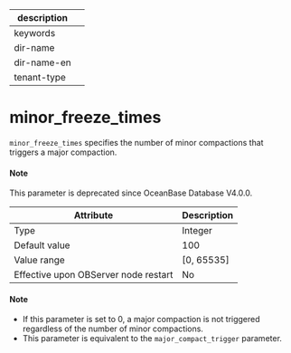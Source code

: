 |description||
|---|---|
|keywords||
|dir-name||
|dir-name-en||
|tenant-type||

# minor_freeze_times

`minor_freeze_times` specifies the number of minor compactions that triggers a major compaction.

<main id="notice" type='explain'>
  <h4>Note</h4>
  <p>This parameter is deprecated since OceanBase Database V4.0.0. </p>
</main>

| **Attribute** | **Description** |
|------------------|--------------|
| Type | Integer |
| Default value | 100 |
| Value range | \[0, 65535\] |
| Effective upon OBServer node restart | No |

<main id="notice" type='explain'>
  <h4>Note</h4>
  <ul>
  <li> If this parameter is set to 0, a major compaction is not triggered regardless of the number of minor compactions.  </li>
  <li> This parameter is equivalent to the <code>major_compact_trigger</code> parameter.  </li>
  </ul>
</main>
